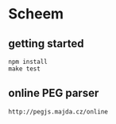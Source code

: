 
# Scheem

## getting started

    npm install
    make test

## online PEG parser

    http://pegjs.majda.cz/online

